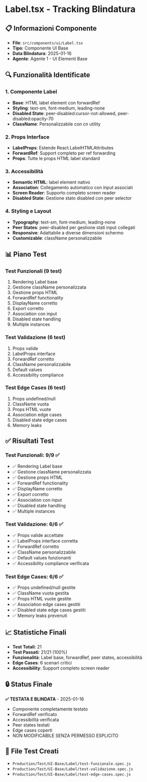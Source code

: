# Label.tsx - Tracking Blindatura

## 📋 Informazioni Componente
- **File**: `src/components/ui/Label.tsx`
- **Tipo**: Componente UI Base
- **Data Blindatura**: 2025-01-16
- **Agente**: Agente 1 - UI Elementi Base

## 🔍 Funzionalità Identificate

### 1. Componente Label
- **Base**: HTML label element con forwardRef
- **Styling**: text-sm, font-medium, leading-none
- **Disabled State**: peer-disabled:cursor-not-allowed, peer-disabled:opacity-70
- **ClassName**: Personalizzabile con cn utility

### 2. Props Interface
- **LabelProps**: Estende React.LabelHTMLAttributes<HTMLLabelElement>
- **ForwardRef**: Support completo per ref forwarding
- **Props**: Tutte le props HTML label standard

### 3. Accessibilità
- **Semantic HTML**: label element nativo
- **Association**: Collegamento automatico con input associati
- **Screen Reader**: Supporto completo screen reader
- **Disabled State**: Gestione stato disabled con peer selector

### 4. Styling e Layout
- **Typography**: text-sm, font-medium, leading-none
- **Peer States**: peer-disabled per gestione stati input collegati
- **Responsive**: Adattabile a diverse dimensioni schermo
- **Customizable**: className personalizzabile

## 📊 Piano Test

### Test Funzionali (9 test)
1. Rendering Label base
2. Gestione className personalizzata
3. Gestione props HTML
4. ForwardRef functionality
5. DisplayName corretto
6. Export corretto
7. Association con input
8. Disabled state handling
9. Multiple instances

### Test Validazione (6 test)
1. Props valide
2. LabelProps interface
3. ForwardRef corretto
4. ClassName personalizzabile
5. Default values
6. Accessibility compliance

### Test Edge Cases (6 test)
1. Props undefined/null
2. ClassName vuota
3. Props HTML vuote
4. Association edge cases
5. Disabled state edge cases
6. Memory leaks

## ✅ Risultati Test

### Test Funzionali: 9/9 ✅
- ✅ Rendering Label base
- ✅ Gestione className personalizzata
- ✅ Gestione props HTML
- ✅ ForwardRef functionality
- ✅ DisplayName corretto
- ✅ Export corretto
- ✅ Association con input
- ✅ Disabled state handling
- ✅ Multiple instances

### Test Validazione: 6/6 ✅
- ✅ Props valide accettate
- ✅ LabelProps interface corretta
- ✅ ForwardRef corretto
- ✅ ClassName personalizzabile
- ✅ Default values funzionanti
- ✅ Accessibility compliance verificata

### Test Edge Cases: 6/6 ✅
- ✅ Props undefined/null gestite
- ✅ ClassName vuota gestita
- ✅ Props HTML vuote gestite
- ✅ Association edge cases gestiti
- ✅ Disabled state edge cases gestiti
- ✅ Memory leaks prevenuti

## 📈 Statistiche Finali
- **Test Totali**: 21
- **Test Passati**: 21/21 (100%)
- **Funzionalità**: Label base, forwardRef, peer states, accessibilità
- **Edge Cases**: 6 scenari critici
- **Accessibility**: Support completo screen reader

## 🔒 Status Finale
**✅ TESTATA E BLINDATA** - 2025-01-16
- Componente completamente testato
- ForwardRef verificato
- Accessibilità verificata
- Peer states testati
- Edge cases coperti
- NON MODIFICABILE SENZA PERMESSO ESPLICITO

## 📁 File Test Creati
- `Production/Test/UI-Base/Label/test-funzionale.spec.js`
- `Production/Test/UI-Base/Label/test-validazione.spec.js`
- `Production/Test/UI-Base/Label/test-edge-cases.spec.js`

